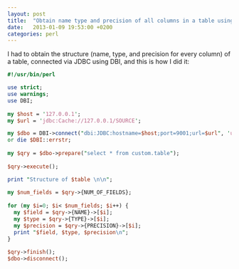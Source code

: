 ```yaml
---
layout: post
title:  "Obtain name type and precision of all columns in a table using DBI"
date:   2013-01-09 19:53:00 +0200
categories: perl
---
```


I had to obtain the structure (name, type, and precision for every column) of a table, connected via JDBC using DBI, and this is how I did it:

````perl
#!/usr/bin/perl

use strict;
use warnings;
use DBI;
 
my $host = '127.0.0.1';
my $url = 'jdbc:Cache://127.0.0.1/SOURCE';

my $dbo = DBI->connect("dbi:JDBC:hostname=$host;port=9001;url=$url", 'username', '***')
or die $DBI::errstr;
 
my $qry = $dbo->prepare("select * from custom.table");
 
$qry->execute();

print "Structure of $table \n\n";
 
my $num_fields = $qry->{NUM_OF_FIELDS};
 
for (my $i=0; $i< $num_fields; $i++) { 
  my $field = $qry->{NAME}->[$i];
  my $type = $qry->{TYPE}->[$i];
  my $precision = $qry->{PRECISION}->[$i];
  print "$field, $type, $precision\n";
}
 
$qry->finish();
$dbo->disconnect();
````
